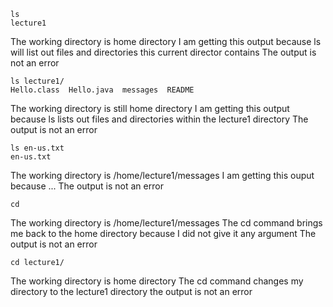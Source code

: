 
```
ls
lecture1
```
The working directory is home directory
I am getting this output because ls will list out files and directories this current director contains
The output is not an error

```
ls lecture1/
Hello.class  Hello.java  messages  README
```
The working directory is still home directory
I am getting this output because ls lists out files and directories within the lecture1 directory
The output is not an error

```
ls en-us.txt
en-us.txt
```
The working directory is /home/lecture1/messages
I am getting this ouput because ...
The output is not an error

```
cd
```
The working directory is /home/lecture1/messages
The cd command brings me back to the home directory because I did not give it any argument
The output is not an error

```
cd lecture1/
```
The working directory is home directory
The cd command changes my directory to the lecture1 directory
the output is not an error

